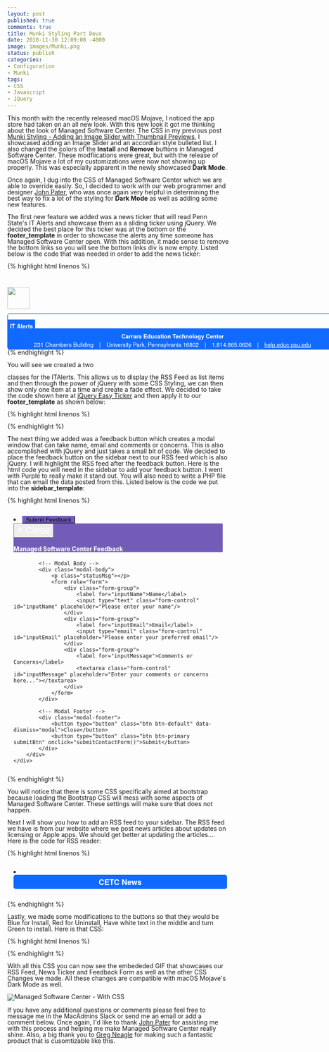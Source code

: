 ```yaml
---
layout: post
published: true
comments: true
title: Munki Styling Part Deux
date: 2018-11-30 12:09:00 -4000
image: images/Munki.png
status: publish
categories:
- Configuration
- Munki
tags:
- CSS
- Javascript
- JQuery
---
```

This month with the recently released macOS Mojave, I noticed the app store had taken on an all new look. With this new look it got me thinking about the look of Managed Software Center. The CSS in my previous post [Munki Styling - Adding an Image Slider with Thumbnail Previews](https://joshua-d-miller.com/blog/2017/munki-styling-adding-an-image-slider-with-thumbnail-previews/), I showcased adding an Image Slider and an accordian style bulleted list. I also changed the colors of the **Install** and **Remove** buttons in Managed Software Center. These modfiications were great, but with the release of macOS Mojave a lot of my customizations were now not showing up properly. This was especially apparent in the newly showcased **Dark Mode**.

Once again, I dug into the CSS of Managed Software Center which we are able to override easily. So, I decided to work with our web programmer and designer [John Pater](https://github.com/jpat14), who was once again very helpful in determining the best way to fix a lot of the styling for **Dark Mode** as well as adding some new features.

The first new feature we added was a news ticker that will read Penn State's IT Alerts and showcase them as a sliding ticker using jQuery. We decided the best place for this ticker was at the bottom or the **footer_template** in order to showcase the alerts any time someone has Managed Software Center open. With this addition, it made sense to remove the bottom links so you will see the bottom links div is now empty. Listed below is the code that was needed in order to add the news ticker:

{% highlight html linenos %}
<div class="bottom-links">
</div>
<div class="footer-container">
    <img style="width:50px; margin-bottom:10px;" src="We Put a LOGO Here">
    <div class="ITAlerts">
        <div class="TheAlerts">
            <ul>
            </ul>
        </div>
        <div class="contact">
        <span class="contact-line1"><span class="CETC">Carrara Education Technology Center</span>
        <span class="contact-line2">231 Chambers Building<span class="sep-pipe">|</span>University Park, Pennsylvania 16802<span class="sep-pipe">|</span>1.814.865.0626<span class="sep-pipe">|</span><a href="https://help.educ.psu.edu/">help.educ.psu.edu</a></span>
        </div>
    </div>
</div>
{% endhighlight %}

You will see we created a two **<div>** classes for the ITAlerts. This allows us to display the RSS Feed as list items and then through the power of jQuery with some CSS Styling, we can then show only one item at a time and create a fade effect. We decided to take the code shown here at [jQuery Easy Ticker](https://www.aakashweb.com/demos/jquery-easy-ticker/) and then apply it to our **footer_template** as shown below:

{% highlight html linenos %}
<!-- jQuery ITS ALerts Status Bar Ticker -->
<script type="text/javascript">
    $.ajax({
        url: 'https://cors.io/?http://alerts.its.psu.edu/alerts.rss',
        dataType: 'xml',
        success: function(data){
            $(data).find('item').each(function() {
                var linkUrl = $(this).find("link").text();
                var title= $(this).find('title').text();
                $('.TheAlerts ul').append('<li><a href="' + linkUrl + '">' + title + '</li>');
                });
            $('.TheAlerts').easyTicker({
            	interval: 4000,
            	visible: 1,
            });
        },
        error: function(data) {
        }
    });
</script>
<style type="text/css" scoped>
/* CSS Styling for the Ticker */
.ITAlerts {
    width:750px;
    float:left;
	border: 1px solid #03527f;
    border-radius: 5px;
}
.TheAlerts {
    font-family: "Helvetica Neue", Helvetica, Arial, sans-serif;
	margin: auto;
	position: relative !important;
	padding: 0 0 0 80px;
	border-radius: 5px 5px 0 0;
    font-size: small;
    line-height: 1.5em !important;

}
.TheAlerts:before {
    content: "IT Alerts";
    display: inline-block;
	font-weight: bold !important;
	background: rgb(17, 106, 255);
	padding: 5px;
	color: #FFF;
	font-weight:bold;
	position: absolute;
	top: 0;
	left: 0;
}
.TheAlerts:after {
    content: '';
    display: block;
    top: 0;
    left: 80px;
    height: 20px;
}
.TheAlerts ul li {
    list-style: none;
    padding: 5px;
}
/* Footer CSS Sylting */
.footer-container img {
    float: left;
    display: block;
    position: relative;
    margin-top: 15px;
    margin-right: 10px;
}
.footer-container {
    padding-top: 0.75em;
    display: table;
    margin: 0 auto;
}
.contact-line1, .contact-line2 {
    margin-top: 0 !important;
    display: inline-block;
    list-style: none;
    color: white;
    width: 100%;
    text-align: center;
    font-family: "Helvetica Neue", Helvetica, Arial, sans-serif;
    line-height: 1.5em !important;
    font-size: small !important;
}
.contact-line1 {
    padding-top: 8px !important;
}
.contact-line2 a{
    color:white;
}
.sep-pipe {
    margin-left: 1.0em;
    margin-right: 1.0em;
}
.CETC {
    font-weight: bold;
}
.contact {
    background: rgb(17, 106, 255);
}
.installation [data-text-truncate-lines] a.text-truncate-toggle {
    visibility: hidden;
}
</style>
{% endhighlight %}

The next thing we added was a feedback button which creates a modal window that can take name, email and comments or concerns. This is also accomplished with jQuery and just takes a small bit of code. We decided to place the feedback button on the sidebar next to our RSS feed which is also jQuery. I will highlight the RSS feed after the feedback button. Here is the html code you will need in the sidebar to add your feedback button. I went with Purple to really make it stand out. You will also need to write a PHP file that can email the data posted from this. Listed below is the code we put into the **sidebar_template**:

{% highlight html linenos %}
<!-- Load jQuery and Bootstrap into the sidebar_template -->
<script src="https://ajax.googleapis.com/ajax/libs/jquery/3.2.1/jquery.min.js"></script>
<link rel="stylesheet" href="https://maxcdn.bootstrapcdn.com/bootstrap/3.3.7/css/bootstrap.min.css">
<script src="https://maxcdn.bootstrapcdn.com/bootstrap/3.3.7/js/bootstrap.min.js"></script>
<style type="text/css" scoped>
.modal-backdrop {
    display:none !important;
}
.modal {
    top: 13em !important;
}
/* CSS for Bootstrap */
div.lockup-container .title h2, div.titled-container .title h2 {
    line-height: 2px !important;
}
.btn-success:hover {
    background-color: #56449d !important;
    border-color: #523984 !important;
}
.btn-success:focus {
    background-color: #433b86 !important;
    border-color: #2f2556 !important;
}
.btn-success {
    background-color: #735cb8 !important;
    border-color: #5b4cae !important;
}
.btn {
    line-height: 0.85 !important;
}
.modal-header {
    background-color: #735cb8 !important;
    color: white !important;
}
.close {
    color: #ffffff !important;
    font-size: 22px !important;
}
textarea.form-control {
    height: 10em !important;
}
body {
    background-color: transparent !important;
    color: var(--text-color-normal) !important;
    line-height: 1.0em !important;
}
</style>
<!-- jQuery for the modal Contact Form -->
<script>
function submitContactForm(){
    var reg = /^[A-Z0-9._%+-]+@([A-Z0-9-]+\.)+[A-Z]{2,4}$/i;
    var name = $('#inputName').val();
    var email = $('#inputEmail').val();
    var message = $('#inputMessage').val();
    if(name.trim() == '' ){
        alert('Please enter your name.');
        $('#inputName').focus();
        return false;
    }else if(email.trim() == '' ){
        alert('Please enter your email.');
        $('#inputEmail').focus();
        return false;
    }else if(email.trim() != '' && !reg.test(email)){
        alert('Please enter valid email.');
        $('#inputEmail').focus();
        return false;
    }else if(message.trim() == '' ){
        alert('Please enter your message.');
        $('#inputMessage').focus();
        return false;
    }else{
        $.ajax({
            type:'POST',
            url:'Your URL Here for the PHP',
            data:'contactFrmSubmit=1&name='+name+'&email='+email+'&message='+message,
            beforeSend: function () {
                $('.submitBtn').attr("disabled","disabled");
                $('.modal-body').css('opacity', '.5');
            },
            success:function(msg){
                if(msg == 'Message has been sent'){
                    $('#inputName').val('');
                    $('#inputEmail').val('');
                    $('#inputMessage').val('');
                    $('.statusMsg').html('<span style="color:green;">Thank you for your feedback!</span>');
                }else{
                    $('.statusMsg').html('<span style="color:red;">Some problem occurred, please try again.</span>');
                }
                $('.submitBtn').removeAttr("disabled");
                $('.modal-body').css('opacity', '');
            }
        });
    }
}
</script>

<!-- This code goes into your list items for the sidebar links -->
<li class="button" style="padding: 1em;">
<!-- Modal Window FTW -->
<!-- Button to trigger modal -->
<button target="_blank" class="btn btn-success btn-lg" data-toggle="modal" data-target="#modalForm">
    Submit Feedback
</button>

<!-- Modal -->
<div class="modal fade" id="modalForm" role="dialog">
    <div class="modal-dialog">
        <div class="modal-content">
            <!-- Modal Header -->
            <div class="modal-header">
                <button type="button" class="close" data-dismiss="modal">
                    <span aria-hidden="true">&times;</span>
                    <span class="sr-only">Close</span>
                </button>
                <h4 class="modal-title" id="myModalLabel">Managed Software Center Feedback</h4>
            </div>

            <!-- Modal Body -->
            <div class="modal-body">
                <p class="statusMsg"></p>
                <form role="form">
                    <div class="form-group">
                        <label for="inputName">Name</label>
                        <input type="text" class="form-control" id="inputName" placeholder="Please enter your name"/>
                    </div>
                    <div class="form-group">
                        <label for="inputEmail">Email</label>
                        <input type="email" class="form-control" id="inputEmail" placeholder="Please enter your preferred email"/>
                    </div>
                    <div class="form-group">
                        <label for="inputMessage">Comments or Concerns</label>
                        <textarea class="form-control" id="inputMessage" placeholder="Enter your comments or concerns here..."></textarea>
                    </div>
                </form>
            </div>

            <!-- Modal Footer -->
            <div class="modal-footer">
                <button type="button" class="btn btn-default" data-dismiss="modal">Close</button>
                <button type="button" class="btn btn-primary submitBtn" onclick="submitContactForm()">Submit</button>
            </div>
        </div>
    </div>
</div></li>
{% endhighlight %}

You will notice that there is some CSS specifically aimed at bootstrap because loading the Bootstrap CSS will mess with some aspects of Managed Software Center. These settings will make sure that does not happen.

Next I will show you how to add an RSS feed to your sidebar. The RSS feed we have is from our website where we post news articles about updates on licensing or Apple apps. We should get better at updating the articles....  Here is the code for RSS reader:

{% highlight html linenos %}
<style type="text/css" scoped>
.RSS {
    padding:1em;
}
.rss-title{
    font-family: "Helvetica Neue", Helvetica, Arial, sans-serif !important;
    font-size:1.25em;
    font-weight:bold;
    background: rgb(17, 106, 255);
    color:#ffffff;
    text-align:center;
    padding-top:0.5em;
    padding-bottom:0.5em;
    display:block;
    font-smooth: always;
    -webkit-font-smoothing: antialiased;
    border-radius: 5px;
    margin-bottom: 0.75em;
    width: 102%;
}
.rss-item{
    font-family: "Helvetica Neue", Helvetica, Arial, sans-serif !important;
    margin-top:0.7em;
    font-size:0.95em;
    font-smoothing: always;
    -webkit-font-smoothing: antialiased;
    line-height: 1.5em;
}
.rss-link{
    font-family: "Helvetica Neue", Helvetica, Arial, sans-serif !important;
    font-size:1.1em;
    font-weight:bold;
    padding-bottom:.25em;
    border-bottom:0;
    font-smooth: always;
    -webkit-font-smoothing: antialiased;
    line-height:1.25em;
}
.rss-date{
    font-family: "Helvetica Neue", Helvetica, Arial, sans-serif !important;
    font-size:0.75em;
    display:block;
    position:relative;
    font-smooth: always;
    -webkit-font-smoothing: antialiased
}
.newslist li {
    border-bottom:2px solid rgb(17, 106, 255);
    padding-bottom:0.5em;
    margin-bottom:1.0em;
}
</style>
<!-- jQuery for RSS Reader -->
<script type="text/javascript">
    $.ajax({
        url: 'Your RSS XML Here',
        dataType: 'xml',
        success: function(data){
            $(data).find('item:lt(5)').each(function() {
                var linkUrl = $(this).find("link").text();
                var title= $(this).find('title').text();
                var description= $(this).find('description').text();
                var date= $(this).find('pubDate').text();
                var formattedDate = new Date(date);
                formattedDate = formattedDate.toDateString();
                $('.CETCNews ul').append('<li><span><a class="rss-link" href="' + linkUrl +
                     '">' + title + '</a></span>' + '<span class="rss-date">' +
                         formattedDate + '</span><p class="rss-item">' +
                             description + '</p></li>');
                });
                $('.newslist li:last-of-type').css("border-bottom", "none");
        },
        error: function(data) {
            $('.CETCNews ul').html('<li>Unable to retreieve news at this time</li>');
        }
    });
</script>
<!-- Code to link CSS to the RSS Feed -->
<li class="RSS">
<div class="CETCNews">
    <span class="rss-title">CETC News</span>
    <ul class="newslist"></ul>
</div>
</li>
{% endhighlight %}

Lastly, we made some modifications to the buttons so that they would be Blue for Install, Red for Uninstall, Have white text in the middle and turn Green to install. Here is that CSS:

{% highlight html linenos %}
<style type="text/css" scoped>
/* 10.14 Mojave Dark mode fix for buttons */
div.msc-button-inner {
    color: white !important;
    -webkit-border-radius: 25px !important;
    height: 25px;
    border: none !important;
    display: inline-flex !important;
    align-items: center !important;
    text-align: center !important;
}
/* Install Button */
div.msc-button-inner.not-installed {
    background: rgb(17, 106, 255);
}

div.msc-button-inner.not-installed:hover {
    background: rgb(48, 212, 59);
}

div.msc-button-inner.large.not-installed {
    background: rgb(17, 106, 255);
}

div.msc-button-inner.large.not-installed:hover {
    background: rgb(48, 212, 59);
}

/* Uninstall Button */
div.msc-button-inner.installed {
    background: rgb(204, 0 , 0);
}

div.msc-button-inner.installed:hover {
    background: rgb(255, 0 , 0);
}
div.msc-button-inner.large.installed {
    background: rgb(204, 0 , 0);
}

div.msc-button-inner.large.installed:hover {
    background: rgb(255, 0 , 0);
}

/* Update Available */
div.msc-button-inner.update-available {
    background: rgb(17, 106, 255);
}

div.msc-button-inner.update-available:hover {
    background: rgb(48, 212, 59);
}

div.msc-button-inner.large.update-available {
    background: rgb(17, 106, 255);
}

div.msc-button-inner.large.update-available:hover {
    background: rgb(48, 212, 59);
}

/* Install all button */
div#install-all-button-text {
    background: rgb(17, 106, 255);
    display: block !important;
}
div#install-all-button-text:hover {
    background: rgb(48, 212, 59);
    display: block !important;
}

/* My Items Installed */
div.msc-button-inner.install-updates.installed {
    background: rgb(204, 0 , 0);
    display: block !important;
}
div.msc-button-inner.install-updates.installed:hover {
    background: rgb(255, 0 , 0);
    display: block !important;
}
/* Installed Not Removable Button Main */
div.msc-button-inner.installed-not-removable {
    -webkit-border-radius: 25px !important;
    height: 25px !important;
    border: none !important;
    display: inline-flex !important;
    align-items: center !important;
    background-color: aliceblue;
    text-transform: uppercase;
    padding-left: 10px;
    padding-right: 10px;
    margin-top: 5px;
    color: var(--text-color-subdued) !important;
}
/* Remove Extra Installed */
li.installed {
    visibility: hidden;
}
li.installed-not-removable {
    visibility: hidden;
}
/* Install Not Removaled Button My Items */
div.msc-button-inner.install-updates.installed-not-removable {
    display: block !important;
    background-color: aliceblue !important;
    color: var(--text-color-subdued) !important;
}
</style>
{% endhighlight %}

With all this CSS you can now see the embededed GIF that showcases our RSS Feed, News Ticker and Feedback Form as well as the other CSS Changes we made. All these changes are compatible with macOS Mojave's Dark Mode as well.

![Managed Software Center - With CSS](https://joshua-d-miller.com/images/feedback_and_ticker.gif)

If you have any additional questions or comments please feel free to message me in the MacAdmins Slack or send me an email or add a comment below. Once again, I'd like to thank [John Pater](https://github.com/jpat14) for assisting me with this process and helping me make Managed Software Center really shine. Also, a big thank you to [Greg Neagle](https://twitter.com/gregneagle) for making such a fantastic product that is cusomtizable like this.
